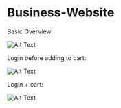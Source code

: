 # Business-Website
Basic Overview:

![Alt Text](https://media.giphy.com/media/tZ7Fw5jkzSBgWPB4Zm/giphy.gif)

Login before adding to cart:

![Alt Text](https://media.giphy.com/media/Eq3uHKCZDRyUugmeZv/giphy.gif)

Login + cart:

![Alt Text](https://media.giphy.com/media/vOVsrRV1d5UD2TJCKt/giphy.gif)
